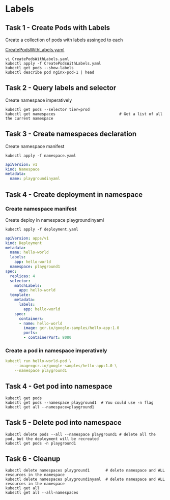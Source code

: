 # Labels

## Task 1 - Create Pods with Labels

Create a collection of pods with labels assinged to each

[CreatePodsWithLabels.yaml](https://github.com/YeffaDev/learn-kubernetes-brownbag/blob/master/lab/yaml/06-CreatePodsWithLabels.yaml)

```
vi CreatePodsWithLabels.yaml
kubectl apply -f CreatePodsWithLabels.yaml
kubectl get pods --show-labels
kubectl describe pod nginx-pod-1 | head
```

## Task 2 - Query labels and selector 

Create namespace imperatively 

```
kubectl get pods --selector tier=prod
kubectl get namespaces                            # Get a list of all the current namespace
```

## Task 3 - Create namespaces declaration

Create namespace manifest

```
kubectl apply -f namespace.yaml
```

```yaml
apiVersion: v1
kind: Namespace
metadata:
  name: playgroundinyaml
```

## Task 4 - Create deployment in namespace

### Create namespace manifest

Create deploy in namespace playgroundinyaml

```
kubectl apply -f deployment.yaml
```

```yaml
apiVersion: apps/v1
kind: Deployment
metadata:
  name: hello-world
  labels:
    app: hello-world
  namespace: playground1
spec:
  replicas: 4
  selector:
    matchLabels:
      app: hello-world
  template:
    metadata:
      labels:
        app: hello-world
    spec:
      containers:
      - name: hello-world
        image: gcr.io/google-samples/hello-app:1.0
        ports:
        - containerPort: 8080
```

### Create a pod in namespace imperatively

```yaml
kubectl run hello-world-pod \
    --image=gcr.io/google-samples/hello-app:1.0 \
    --namespace playground1
```

## Task 4 - Get pod into namespace

```
kubectl get pods
kubectl get pods --namespace playground1  # You could use -n flag
kubectl get all --namespace=playground1
```

## Task 5 - Delete pod into namespace

```
kubectl delete pods --all --namespace playground1 # delete all the pod, but the deployment will be recreated
kubectl get pods -n playground1
```

## Task 6 - Cleanup

```
kubectl delete namespaces playground1       # delete namespace and ALL resources in the namespace
kubectl delete namespaces playgroundinyaml  # delete namespace and ALL resources in the namespace
kubectl get all
kubectl get all --all-namespaces
```
